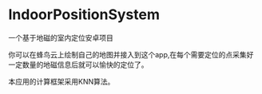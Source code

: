 # IndoorPositionSystem
一个基于地磁的室内定位安卓项目

你可以在蜂鸟云上绘制自己的地图并接入到这个app,在每个需要定位的点采集好一定数量的地磁信息后就可以愉快的定位了。

本应用的计算框架采用KNN算法。
